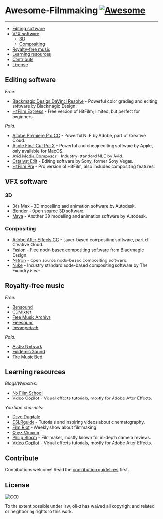 # Awesome-Filmmaking [![Awesome](https://cdn.rawgit.com/sindresorhus/awesome/d7305f38d29fed78fa85652e3a63e154dd8e8829/media/badge.svg)](https://github.com/sindresorhus/awesome)

----------
  - [Editing software](#editing-software)
  - [VFX software](#vfx-software)
    - [3D](#3d)
    - [Compositing](#compositing)
  - [Royalty-free music](#royalty-free-music)
  - [Learning resources](#learning-resources)
  - [Contribute](#contribute)
  - [License](#license)

## Editing software

_Free:_
 * [Blackmagic Design DaVinci Resolve](https://www.blackmagicdesign.com/de/products/davinciresolve) - Powerful color grading and editing software by Blackmagic Design.
 * [HitFilm Express](https://hitfilm.com/express) - Free version of HitFilm; limited, but perfect for beginners.

_Paid:_
 * [Adobe Premiere Pro CC](http://www.adobe.com/de/products/premiere.html) - Powerful NLE by Adobe, part of Creative Cloud.
 * [Apple Final Cut Pro X](https://www.apple.com/de/final-cut-pro/) - Powerful and cheap editing software by Apple, only available for MacOS.
 * [Avid Media Composer](https://www.avid.com/de/media-composer) - Industry-standard NLE by Avid.
 * [Catalyst Edit](http://www.sonycreativesoftware.com/de/catalystedit) - Editing software by Sony, former Sony Vegas.
 * [HitFilm Pro](https://hitfilm.com/pro) - Pro version of HitFilm, also includes compositing features.

## VFX software

### 3D
 * [3ds Max](https://www.autodesk.de/products/3ds-max/overview) - 3D modelling and animation software by Autodesk.
 * [Blender](https://www.blender.org/) - Open source 3D software.
 * [Maya](https://www.autodesk.de/products/maya/overview) - Another 3D modelling and animation software by Autodesk.

### Compositing
 * [Adobe After Effects CC](http://www.adobe.com/de/products/aftereffects.html) - Layer-based compositing software, part of Creative Cloud.
 * [Fusion](https://www.blackmagicdesign.com/de/products/fusion) - Free node-based compositing software from Blackmagic Design.
 * [Natron](https://natron.fr/) - Open source node-based compositing software.
 * [Nuke](https://www.foundry.com/products/nuke) - Industry standard node-based compositing software by The Foundry._Free:_

## Royalty-free music

_Free:_
 * [Bensound](http://www.bensound.com/)
 * [CCMixter](http://ccmixter.org/)
 * [Free Music Archive](http://freemusicarchive.org/)
 * [Freesound](http://www.freesound.org/browse/tags/music/)
 * [Incompetech](http://incompetech.com/music/royalty-free/)

_Paid:_
 * [Audio Network](http://www.audionetwork.com/)
 * [Epidemic Sound](http://www.epidemicsound.com/)
 * [The Music Bed](https://www.musicbed.com/)

## Learning resources

_Blogs/Websites:_
 * [No Film School](http://nofilmschool.com/)
 * [Video Copilot](http://www.videocopilot.net/) - Visual effects tutorials, mostly for Adobe After Effects.
 
_YouTube channels:_
 * [Dave Dugdale](https://www.youtube.com/user/drumat5280)
 * [DSLRguide](https://www.youtube.com/user/DSLRguide) - Tutorials and inspiring videos about cinematography.
 * [Film Riot](https://www.youtube.com/user/filmriot) - Weekly show about filmmaking.
 * [Onyx Cinema](https://www.youtube.com/user/onyxcinemainc)
 * [Philip Bloom](https://www.youtube.com/user/philipbloom) - Filmmaker, mostly known for in-depth camera reviews.
 * [Video Copilot](https://www.youtube.com/user/videocopilot) - Visual effects tutorials, mostly for Adobe After Effects.


## Contribute

Contributions welcome! Read the [contribution guidelines](contributing.md) first.


## License

[![CC0](http://mirrors.creativecommons.org/presskit/buttons/88x31/svg/cc-zero.svg)](http://creativecommons.org/publicdomain/zero/1.0)

To the extent possible under law, oli-z has waived all copyright and
related or neighboring rights to this work.
